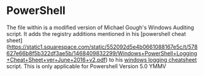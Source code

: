 # PowerShell

The file within is a modified version of Michael Gough's Windows Auditing script. It adds the registry additions mentioned in his [powershell cheat sheet] (https://static1.squarespace.com/static/552092d5e4b0661088167e5c/t/578627e66b8f5b322df3ae5b/1468409832299/Windows+PowerShell+Logging+Cheat+Sheet+ver+June+2016+v2.pdf) to his [windows logging cheatsheet](https://static1.squarespace.com/static/552092d5e4b0661088167e5c/t/5681a0fa0e4c119b0ee82345/1451335930842/Windows+Logging+Cheat+Sheet_ver_Jan_2016.pdf) script.  This is only applicable for Powershell Version 5.0 YMMV
